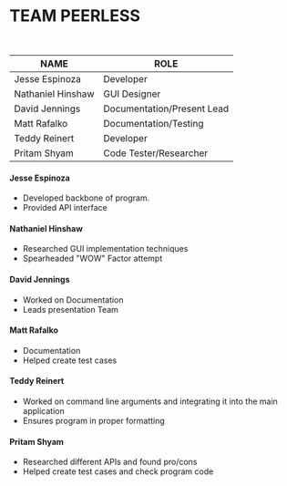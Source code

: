 # TEAM PEERLESS

&nbsp;

|NAME             |ROLE|
|-----------------|----|
|Jesse Espinoza   | Developer |
|Nathaniel Hinshaw| GUI Designer |
|David Jennings   | Documentation/Present Lead |
|Matt Rafalko     | Documentation/Testing |
|Teddy Reinert    | Developer   |
|Pritam Shyam     | Code Tester/Researcher   |

#### Jesse Espinoza
- Developed backbone of program.
- Provided API interface

#### Nathaniel Hinshaw
- Researched GUI implementation techniques
- Spearheaded "WOW" Factor attempt

#### David Jennings
- Worked on Documentation
- Leads presentation Team

#### Matt Rafalko
- Documentation
- Helped create test cases

#### Teddy Reinert
- Worked on command line arguments and integrating it into the main application
- Ensures program in proper formatting

#### Pritam Shyam
- Researched different APIs and found pro/cons
- Helped create test cases and check program code